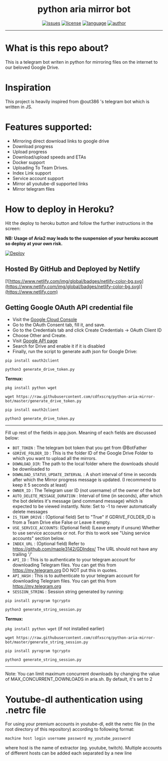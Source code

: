 <h1 align="center">python aria mirror bot</h1> 
<p align="center">
<p align="center">
<a href="https://img.shields.io/github/issues/cdfxscrq/python-aria-mirror-bot"><img alt="issues" src="https://img.shields.io/github/issues/cdfxscrq/python-aria-mirror-bot"/></a>
<a href="https://img.shields.io/github/license/cdfxscrq/python-aria-mirror-bot"><img alt="license" src="https://img.shields.io/github/license/cdfxscrq/python-aria-mirror-bot"/></a>
<a href="https://www.python.org/"><img alt="language" src="https://img.shields.io/badge/Made%20with-Python-1f425f.svg"/></a>
<a href="https://github.com/ellerbrock/open-source-badges/"><img alt="author" src="https://badges.frapsoft.com/os/v1/open-source.svg?v=103"/></a>
</p>

<hr>

# What is this repo about?
This is a telegram bot writen in python for mirroring files on the internet to our beloved Google Drive.

# Inspiration 
This project is heavily inspired from @out386 's telegram bot which is written in JS.

# Features supported:
- Mirroring direct download links to google drive
- Download progress
- Upload progress
- Download/upload speeds and ETAs
- Docker support
- Uploading To Team Drives.
- Index Link support
- Service account support
- Mirror all youtube-dl supported links
- Mirror telegram files


# How to deploy in Heroku?
Hit the deploy to heroku button and follow the further instructions in the screen:

**NB: Usage of Aria2 may leads to the suspension of your heroku account so deploy at your own risk.**

[![Deploy](https://www.herokucdn.com/deploy/button.svg)](https://heroku.com/deploy?template=https://github.com/cdfxscrq/python-aria-mirror-bot/tree/master)

## Hosted By GitHub and Deployed by Netlify

[![https://www.netlify.com/img/global/badges/netlify-color-bg.svg](https://www.netlify.com/img/global/badges/netlify-color-bg.svg)](https://www.netlify.com)

 

## Getting Google OAuth API credential file

- Visit the [Google Cloud Console](https://console.developers.google.com/apis/credentials)
- Go to the OAuth Consent tab, fill it, and save.
- Go to the Credentials tab and click Create Credentials -> OAuth Client ID
- Choose Other and Create.
- Visit [Google API page](https://console.developers.google.com/apis/library)
- Search for Drive and enable it if it is disabled
- Finally, run the script to generate auth json for Google Drive:

```
pip install oauth2client
```
```
python3 generate_drive_token.py
```

**Termux:**

``` pkg install python wget ```

``` wget https://raw.githubusercontent.com/cdfxscrq/python-aria-mirror-bot/master/generate_drive_token.py ```

``` pip install oauth2client ```

``` python3 generate_drive_token.py ```
___


Fill up rest of the fields in app.json. Meaning of each fields are discussed below:
- ```BOT_TOKEN``` : The telegram bot token that you get from @BotFather
- ```GDRIVE_FOLDER_ID``` : This is the folder ID of the Google Drive Folder to which you want to upload all the mirrors.
- ```DOWNLOAD_DIR```: The path to the local folder where the downloads should be downloaded to
- ``DOWNLOAD_STATUS_UPDATE_INTERVAL`` : A short interval of time in seconds after which the Mirror progress message is updated. (I recommend to keep it 5 seconds at least)  
- ``OWNER_ID`` : The Telegram user ID (not username) of the owner of the bot
- ``AUTO_DELETE_MESSAGE_DURATION`` : Interval of time (in seconds), after which the bot deletes it's message (and command message) which is expected to be viewed instantly. Note: Set to -1 to never automatically delete messages
- ``IS_TEAM_DRIVE`` : (Optional field) Set to "True" if GDRIVE_FOLDER_ID is from a Team Drive else False or Leave it empty.
- ``USE_SERVICE_ACCOUNTS``: (Optional field) (Leave empty if unsure) Whether to use service accounts or not. For this to work see  "Using service accounts" section below.
- ``INDEX_URL`` : (Optional field) Refer to https://github.com/maple3142/GDIndex/ The URL should not have any trailing '/'
- ``API_ID`` : This is to authenticate to your telegram account for downloading Telegram files. You can get this from https://my.telegram.org DO NOT put this in quotes.
- ``API_HASH`` : This is to authenticate to your telegram account for downloading Telegram files. You can get this from https://my.telegram.org
- ``SESSION_STRING`` : Session string generated by running:

```
pip install pyrogram tgcrypto
```
```
python3 generate_string_session.py
```

**Termux:**

``` pkg install python wget ``` (if not installed earlier)

``` wget https://raw.githubusercontent.com/cdfxscrq/python-aria-mirror-bot/master/generate_string_session.py ```

``` pip install pyrogram tgcrypto ```

``` python3 generate_string_session.py ```

___

Note: You can limit maximum concurrent downloads by changing the value of MAX_CONCURRENT_DOWNLOADS in aria.sh. By default, it's set to 2
 


# Youtube-dl authentication using .netrc file
For using your premium accounts in youtube-dl, edit the netrc file (in the root directory of this repository) according to following format:
```
machine host login username password my_youtube_password
```
where host is the name of extractor (eg. youtube, twitch). Multiple accounts of different hosts can be added each separated by a new line
